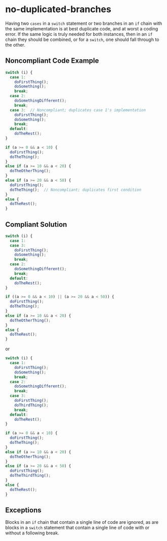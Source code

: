 # no-duplicated-branches

Having two `cases` in a `switch` statement or two branches in an `if` chain with the same implementation is at best 
duplicate code, and at worst a coding error. If the same logic is truly needed for both instances, then in an `if` 
chain they should be combined, or for a `switch`, one should fall through to the other.

## Noncompliant Code Example

```typescript
switch (i) {
  case 1: 
    doFirstThing();
    doSomething();
    break;
  case 2: 
    doSomethingDifferent();
    break;
  case 3:  // Noncompliant; duplicates case 1's implementation
    doFirstThing();
    doSomething(); 
    break;
  default: 
    doTheRest();
}

if (a >= 0 && a < 10) {
  doFirstThing();
  doTheThing();
}
else if (a >= 10 && a < 20) {
  doTheOtherThing();
}
else if (a >= 20 && a < 50) {
  doFirstThing();
  doTheThing();  // Noncompliant; duplicates first condition
}
else {
  doTheRest(); 
}
```

## Compliant Solution

```typescript
switch (i) {
  case 1: 
  case 3:
    doFirstThing();
    doSomething();
    break;
  case 2: 
    doSomethingDifferent();
    break;
  default: 
    doTheRest();
}

if ((a >= 0 && a < 10) || (a >= 20 && a < 50)) {
  doFirstThing();
  doTheThing();
}
else if (a >= 10 && a < 20) {
  doTheOtherThing();
}
else {
  doTheRest(); 
}
```

or 

```typescript
switch (i) {
  case 1: 
    doFirstThing();
    doSomething();
    break;
  case 2: 
    doSomethingDifferent();
    break;
  case 3:
    doFirstThing();
    doThirdThing(); 
    break;
  default: 
    doTheRest();
}

if (a >= 0 && a < 10) {
  doFirstThing();
  doTheThing();
}
else if (a >= 10 && a < 20) {
  doTheOtherThing();
}
else if (a >= 20 && a < 50) {
  doFirstThing();
  doTheThirdThing();
}
else {
  doTheRest(); 
}
```

## Exceptions

Blocks in an `if` chain that contain a single line of code are ignored, as are blocks in a `switch` statement that 
contain a single line of code with or without a following break.
